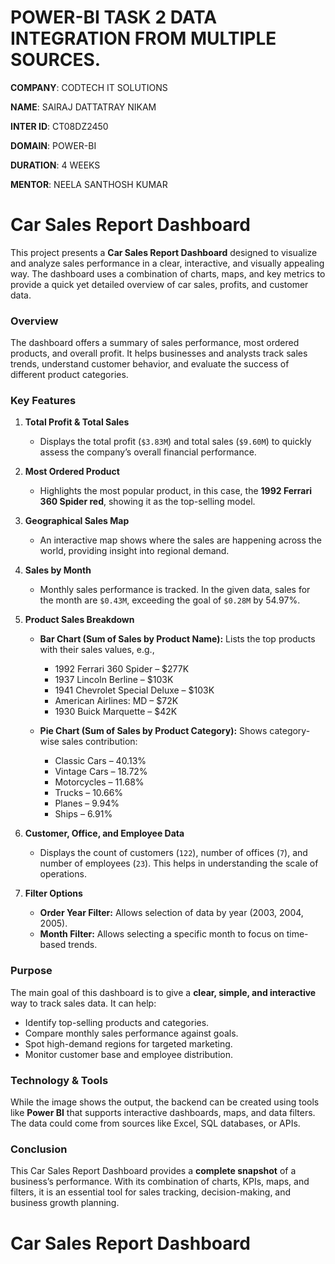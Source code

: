# POWER-BI TASK 2 DATA INTEGRATION FROM MULTIPLE SOURCES.

**COMPANY**: CODTECH IT SOLUTIONS

**NAME**: SAIRAJ DATTATRAY NIKAM

**INTER ID**: CT08DZ2450

**DOMAIN**: POWER-BI 

**DURATION**: 4 WEEKS

**MENTOR**: NEELA SANTHOSH KUMAR

# Car Sales Report Dashboard

This project presents a **Car Sales Report Dashboard** designed to visualize and analyze sales performance in a clear, interactive, and visually appealing way. The dashboard uses a combination of charts, maps, and key metrics to provide a quick yet detailed overview of car sales, profits, and customer data.

### Overview

The dashboard offers a summary of sales performance, most ordered products, and overall profit. It helps businesses and analysts track sales trends, understand customer behavior, and evaluate the success of different product categories.

### Key Features

1. **Total Profit & Total Sales**

   * Displays the total profit (`$3.83M`) and total sales (`$9.60M`) to quickly assess the company’s overall financial performance.

2. **Most Ordered Product**

   * Highlights the most popular product, in this case, the **1992 Ferrari 360 Spider red**, showing it as the top-selling model.

3. **Geographical Sales Map**

   * An interactive map shows where the sales are happening across the world, providing insight into regional demand.

4. **Sales by Month**

   * Monthly sales performance is tracked. In the given data, sales for the month are `$0.43M`, exceeding the goal of `$0.28M` by 54.97%.

5. **Product Sales Breakdown**

   * **Bar Chart (Sum of Sales by Product Name):** Lists the top products with their sales values, e.g.,

     * 1992 Ferrari 360 Spider – \$277K
     * 1937 Lincoln Berline – \$103K
     * 1941 Chevrolet Special Deluxe – \$103K
     * American Airlines: MD – \$72K
     * 1930 Buick Marquette – \$42K

   * **Pie Chart (Sum of Sales by Product Category):** Shows category-wise sales contribution:

     * Classic Cars – 40.13%
     * Vintage Cars – 18.72%
     * Motorcycles – 11.68%
     * Trucks – 10.66%
     * Planes – 9.94%
     * Ships – 6.91%

6. **Customer, Office, and Employee Data**

   * Displays the count of customers (`122`), number of offices (`7`), and number of employees (`23`). This helps in understanding the scale of operations.

7. **Filter Options**

   * **Order Year Filter:** Allows selection of data by year (2003, 2004, 2005).
   * **Month Filter:** Allows selecting a specific month to focus on time-based trends.

### Purpose

The main goal of this dashboard is to give a **clear, simple, and interactive** way to track sales data. It can help:

* Identify top-selling products and categories.
* Compare monthly sales performance against goals.
* Spot high-demand regions for targeted marketing.
* Monitor customer base and employee distribution.

### Technology & Tools

While the image shows the output, the backend can be created using tools like **Power BI** that supports interactive dashboards, maps, and data filters. The data could come from sources like Excel, SQL databases, or APIs.

### Conclusion

This Car Sales Report Dashboard provides a **complete snapshot** of a business’s performance. With its combination of charts, KPIs, maps, and filters, it is an essential tool for sales tracking, decision-making, and business growth planning.

# Car Sales Report Dashboard

